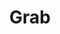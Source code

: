 ---
facebook: https://facebook.com/Grab
instagram: https://instagram.com/grab_sg
linkedin: https://linkedin.com/company/grabapp
logohandle: grab
sort: grab
title: Grab
twitter: https://x.com/grabsg
website: https://www.grab.com/sg/
wikipedia: https://en.wikipedia.org/wiki/Grab_(application)
youtube: https://youtube.com/channel/UC0QKbvP4XKGCw5s4iSXGywQ
---